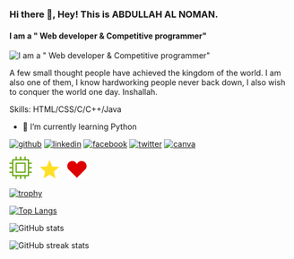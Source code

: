 ### Hi there 👋, Hey! This is ABDULLAH AL NOMAN.
#### I am a " Web developer & Competitive programmer"
![I am a " Web developer & Competitive programmer"](https://arturshttps://github.com/nomanabdullah04/nomanabdullah04/blob/main/Purple%20Abstract%20Graphic%20Design%20LinkedIn%20Article%20Cover%20Image.pngsmirnovs.github.io/github-profile-readme-generator/images/banner.png)

A few small thought people have achieved the kingdom of the world.  I am also one of them, I know hardworking people never back down, I also wish to conquer the world one day. Inshallah.

Skills: HTML/CSS/C/C++/Java

- 🌱 I’m currently learning Python 


[<img src='https://cdn.jsdelivr.net/npm/simple-icons@3.0.1/icons/github.svg' alt='github' height='40'>](https://github.com/nomanabdullah04)  [<img src='https://cdn.jsdelivr.net/npm/simple-icons@3.0.1/icons/linkedin.svg' alt='linkedin' height='40'>](https://www.linkedin.com/in/https://www.linkedin.com/in/abdullah-al-noman-0540402a8//)  [<img src='https://cdn.jsdelivr.net/npm/simple-icons@3.0.1/icons/facebook.svg' alt='facebook' height='40'>](https://www.facebook.com/https://www.facebook.com/noman.abdullah04)  [<img src='https://cdn.jsdelivr.net/npm/simple-icons@3.0.1/icons/twitter.svg' alt='twitter' height='40'>](https://twitter.com/https://twitter.com/mohammad_nomanA)  [<img src='https://cdn.jsdelivr.net/npm/simple-icons@3.0.1/icons/canva.svg' alt='canva' height='40'>](https://www.canva.com/)  

<a href='https://docs.github.com/en/developers'><img src='https://raw.githubusercontent.com/acervenky/animated-github-badges/master/assets/devbadge.gif' width='40' height='40'></a> <a href='https://stars.github.com/'><img src='https://raw.githubusercontent.com/acervenky/animated-github-badges/master/assets/starbadge.gif' width='35' height='35'></a> <a href='https://docs.github.com/en/github/supporting-the-open-source-community-with-github-sponsors'><img src='https://raw.githubusercontent.com/acervenky/animated-github-badges/master/assets/sponsorbadge.gif' width='35' height='35'></a> 

[![trophy](https://github-profile-trophy.vercel.app/?username=nomanabdullah04)](https://github.com/ryo-ma/github-profile-trophy)

[![Top Langs](https://github-readme-stats.vercel.app/api/top-langs/?username=nomanabdullah04)](https://github.com/anuraghazra/github-readme-stats)

![GitHub stats](https://github-readme-stats.vercel.app/api?username=nomanabdullah04&show_icons=true)  

![GitHub streak stats](https://streak-stats.demolab.com/?user=nomanabdullah04)  

